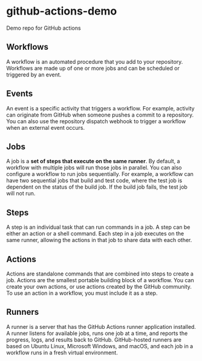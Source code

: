 # github-actions-demo

Demo repo for GitHub actions

## Workflows

A workflow is an automated procedure that you add to your repository. Workflows are made up of one or more jobs and can be scheduled or triggered by an event.

## Events

An event is a specific activity that triggers a workflow. For example, activity can originate from GitHub when someone pushes a commit to a repository. You can also use the repository dispatch webhook to trigger a workflow when an external event occurs.

## Jobs

A job is a **set of steps that execute on the same runner**. By default, a workflow with multiple jobs will run those jobs in parallel. You can also configure a workflow to run jobs sequentially. For example, a workflow can have two sequential jobs that build and test code, where the test job is dependent on the status of the build job. If the build job fails, the test job will not run.

## Steps

A step is an individual task that can run commands in a job. A step can be either an action or a shell command. Each step in a job executes on the same runner, allowing the actions in that job to share data with each other.

## Actions

Actions are standalone commands that are combined into steps to create a job. Actions are the smallest portable building block of a workflow. You can create your own actions, or use actions created by the GitHub community. To use an action in a workflow, you must include it as a step.

## Runners

A runner is a server that has the GitHub Actions runner application installed. A runner listens for available jobs, runs one job at a time, and reports the progress, logs, and results back to GitHub. GitHub-hosted runners are based on Ubuntu Linux, Microsoft Windows, and macOS, and each job in a workflow runs in a fresh virtual environment.